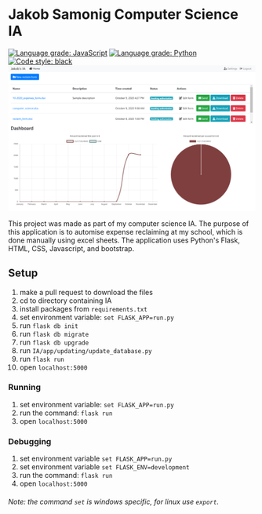# Jakob Samonig Computer Science IA
[![Language grade: JavaScript](https://img.shields.io/lgtm/grade/javascript/g/JSamonig/IA.svg?logo=lgtm&logoWidth=18)](https://lgtm.com/projects/g/JSamonig/IA/context:javascript)
[![Language grade: Python](https://img.shields.io/lgtm/grade/python/g/JSamonig/IA.svg?logo=lgtm&logoWidth=18)](https://lgtm.com/projects/g/JSamonig/IA/context:python)
[![Code style: black](https://img.shields.io/badge/code%20style-black-000000.svg)](https://github.com/psf/black)
![Screenshot of app](for_readme.png)

This project was made as part of my computer science IA. The purpose of this application is to automise expense
reclaiming at my school, which is done manually using excel sheets. The application uses Python's Flask, HTML, CSS, 
Javascript, and bootstrap.

## Setup
1) make a pull request to download the files
2) cd to directory containing IA
2) install packages from `requirements.txt`
3) set environment variable: `set FLASK_APP=run.py`
4) run `flask db init`
5) run `flask db migrate`
6) run `flask db upgrade`
6) run `IA/app/updating/update_database.py`
7) run `flask run`
8) open `localhost:5000`

### Running
1) set environment variable: `set FLASK_APP=run.py`
2) run the command: `flask run`
3) open `localhost:5000`

### Debugging
1) set environment variable `set FLASK_APP=run.py`
2) set environment variable `set FLASK_ENV=development`
3) run the command: `flask run`
4) open `localhost:5000`

###### Note: the command `set` is windows specific, for linux use `export`.
